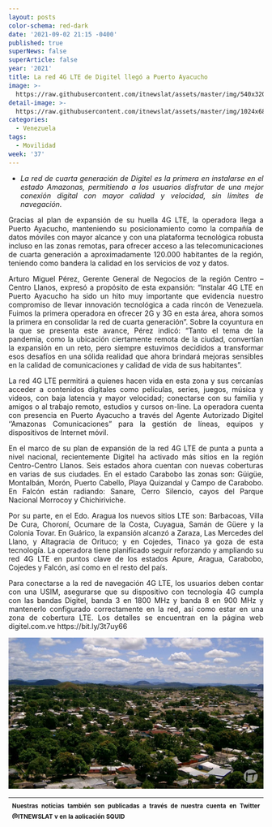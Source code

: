 ```yaml
---
layout: posts
color-schema: red-dark
date: '2021-09-02 21:15 -0400'
published: true
superNews: false
superArticle: false
year: '2021'
title: La red 4G LTE de Digitel llegó a Puerto Ayacucho
image: >-
  https://raw.githubusercontent.com/itnewslat/assets/master/img/540x320/Puerto-Ayacucho-p.jpg
detail-image: >-
  https://raw.githubusercontent.com/itnewslat/assets/master/img/1024x680/Puerto-Ayacucho-g.jpg
categories:
  - Venezuela
tags:
  - Movilidad
week: '37'
---
```

<ul style="list-style-type: disc; text-align: justify;">
	<li><em>La red de cuarta generación de Digitel es la primera en instalarse en el estado Amazonas, permitiendo a los usuarios disfrutar de una mejor conexión digital con mayor calidad y velocidad, sin límites de navegación.</em></li>
</ul>
<p style="text-align: justify;">Gracias al plan de expansión de su huella 4G LTE, la operadora llega a Puerto Ayacucho, manteniendo su posicionamiento como la compañía de datos móviles con mayor alcance y con una plataforma tecnológica robusta incluso en las zonas remotas, para ofrecer acceso a las telecomunicaciones de cuarta generación a aproximadamente 120.000 habitantes de la región, teniendo como bandera la calidad en los servicios de voz y datos.</p>
<p style="text-align: justify;">Arturo Miguel Pérez, Gerente General de Negocios de la región Centro – Centro Llanos, expresó a propósito de esta expansión: “Instalar 4G LTE en Puerto Ayacucho ha sido un hito muy importante que evidencia nuestro compromiso de llevar innovación tecnológica a cada rincón de Venezuela. Fuimos la primera operadora en ofrecer 2G y 3G en esta área, ahora somos la primera en consolidar la red de cuarta generación”. Sobre la coyuntura en la que se presenta este avance, Pérez indicó: “Tanto el tema de la pandemia, como la ubicación ciertamente remota de la ciudad, convertían la expansión en un reto, pero siempre estuvimos decididos a transformar esos desafíos en una sólida realidad que ahora brindará mejoras sensibles en la calidad de comunicaciones y calidad de vida de sus habitantes”.</p>
<p style="text-align: justify;">La red 4G LTE permitirá a quienes hacen vida en esta zona y sus cercanías acceder a contenidos digitales como películas, series, juegos, música y videos, con baja latencia y mayor velocidad; conectarse con su familia y amigos o al trabajo remoto, estudios y cursos on-line. La operadora cuenta con presencia en Puerto Ayacucho a través del Agente Autorizado Digitel ‘’Amazonas Comunicaciones” para la gestión de líneas, equipos y dispositivos de Internet móvil.</p>
<p style="text-align: justify;">En el marco de su plan de expansión de la red 4G LTE de punta a punta a nivel nacional, recientemente Digitel ha activado más sitios en la región Centro-Centro Llanos. Seis estados ahora cuentan con nuevas coberturas en varias de sus ciudades. En el estado Carabobo las zonas son: Güigüe, Montalbán, Morón, Puerto Cabello, Playa Quizandal y Campo de Carabobo. En Falcón están radiando: Sanare, Cerro Silencio, cayos del Parque Nacional Morrocoy y Chichiriviche.</p>
<p style="text-align: justify;">Por su parte, en el Edo. Aragua los nuevos sitios LTE son: Barbacoas, Villa De Cura, Choroní, Ocumare de la Costa, Cuyagua, Samán de Güere y la Colonia Tovar. En Guárico, la expansión alcanzó a Zaraza, Las Mercedes del Llano, y Altagracia de Orituco; y en Cojedes, Tinaco ya goza de esta tecnología. La operadora tiene planificado seguir reforzando y ampliando su red 4G LTE en puntos clave de los estados Apure, Aragua, Carabobo, Cojedes y Falcón, así como en el resto del país.</p>
<p style="text-align: justify;">Para conectarse a la red de navegación 4G LTE, los usuarios deben contar con una USIM, asegurarse que su dispositivo con tecnología 4G cumpla con las bandas Digitel, banda 3 en 1800 MHz y banda 8 en 900 MHz y mantenerlo configurado correctamente en la red, así como estar en una zona de cobertura LTE. Los detalles se encuentran en la página web digitel.com.ve https://bit.ly/3t7uy66</p>

![](https://raw.githubusercontent.com/itnewslat/assets/master/img/540x320/Puerto-Ayacucho-p.jpg)


<table style="height: 42px;" width="569">
<tbody>
<tr>
<td style="text-align: justify;"><sub><strong>Nuestras noticias también son publicadas a través de nuestra cuenta en Twitter <a href="https://twitter.com/itnewslat?lang=es">@ITNEWSLAT</a> y en la aplicación <a href="https://squidapp.co/en/">SQUID</a></strong></sub></td>
</tr>
</tbody>
</table>